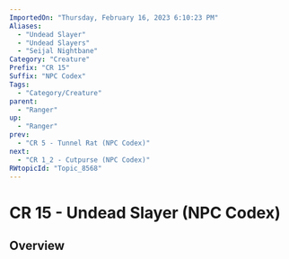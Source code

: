 ```yaml
---
ImportedOn: "Thursday, February 16, 2023 6:10:23 PM"
Aliases:
  - "Undead Slayer"
  - "Undead Slayers"
  - "Seijal Nightbane"
Category: "Creature"
Prefix: "CR 15"
Suffix: "NPC Codex"
Tags:
  - "Category/Creature"
parent:
  - "Ranger"
up:
  - "Ranger"
prev:
  - "CR 5 - Tunnel Rat (NPC Codex)"
next:
  - "CR 1_2 - Cutpurse (NPC Codex)"
RWtopicId: "Topic_8568"
---
```

# CR 15 - Undead Slayer (NPC Codex)
## Overview

